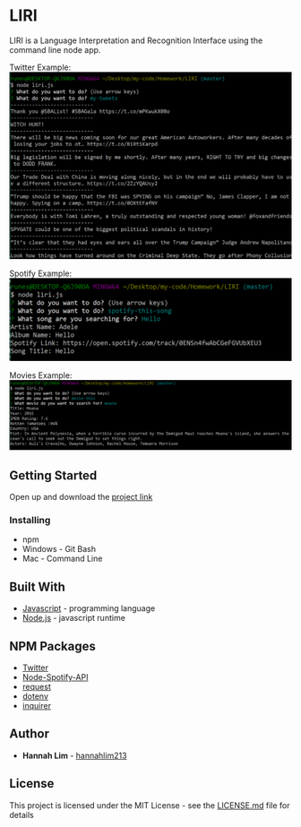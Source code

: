 # LIRI
LIRI is a Language Interpretation and Recognition Interface using the command line node app.

Twitter Example:
![Twitter Screenshot](Screenshots/my-tweets.PNG)

Spotify Example:
![Spotify Screenshot](Screenshots/spotify.PNG)

Movies Example:
![Movies Screenshot](Screenshots/movies.PNG)

## Getting Started

Open up and download the [project link](https://github.com/hannahlim213/LIRI) 

### Installing

* npm 
* Windows - Git Bash
* Mac - Command Line

## Built With

* [Javascript](https://www.javascript.com/) - programming language
* [Node.js](https://nodejs.org/en/) - javascript runtime

## NPM Packages
* [Twitter](https://www.npmjs.com/package/twitter)
* [Node-Spotify-API](https://www.npmjs.com/package/node-spotify-api)
* [request](https://www.npmjs.com/package/request)
* [dotenv](https://www.npmjs.com/package/dotenv)
* [inquirer](https://www.npmjs.com/package/inquirer)


## Author

* **Hannah Lim** - [hannahlim213](https://github.com/hannahlim213)

## License

This project is licensed under the MIT License - see the [LICENSE.md](LICENSE.md) file for details
